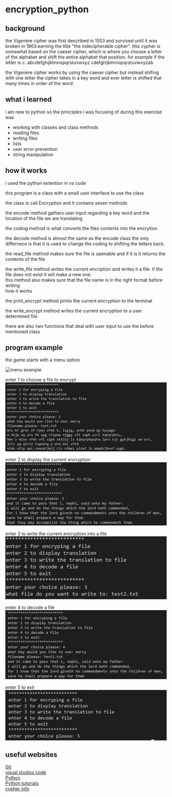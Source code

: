 # encryption_python

## background

the Vigenère cipher was first described in 1553 and survived until it was broken in 1863.earning the title "the indecipherable cipher". this cypher is somewhat based on the caeser cipher, which is where you choose a letter of the alphabet and shift the entire alphabet that position. for example if the letter is c. 
abcdefghijklmnopqrstuvwxyz
cdefghijklmnopqrstuvwxyzab

the Vigenère cipher works by using the caeser cipher but instead shifing with one letter the cipher takes in a key word and ever letter is shifted that many times in order of the word.

## what i learned

i am new to python so the principles i was focusing of during this exercise was
* working with classes and class methods
* reading files
* writing files
* lists
* user error prevention
* string manipulation

## how it works

i used the python extention in vs code  

this program is a class with a small user interface to use the class  

the class is call Encryption and it contains seven methods  

the encode method gathers user input regarding a key word and the location of the file we are translating  

the coding method is what converts the files contents into the encrytion.  

the decode method is almost the same as the encode class the only differnece 
is that it is used to change the coding to shifting the letters back.  

the read_file method makes sure the file is openable and if it is it returns the contents of the file  

the write_file method writes the current encription and writes it a file. if the file does not exist it will make a new one.  
this method also makes sure that the file name is in the right format before writing     
how it works  

the print_encrypt method prints the current encryption to the terminal  

the write_encrypt method writes the current encryption to a user determined file  

there are also two functions that deal with user input to use the before mentioned class  

## program example

the game starts with a menu option

![menu example]()

enter 1 to choose a file to encrypt
![instructions example](https://github.com/bshort95/encryption_python/blob/main/encription_python/example1.JPG?raw=true)  

enter 2 to display the current encryption
![display](https://github.com/bshort95/encryption_python/blob/main/encription_python/example5.JPG?raw=true)

enter 3 to write the current encryption into a file
![write](https://github.com/bshort95/encryption_python/blob/main/encription_python/example2.JPG?raw=true)

enter 4 to decode a file
![decode](https://github.com/bshort95/encryption_python/blob/main/encription_python/example3.JPG?raw=true)

enter 5 to exit
![exit](https://github.com/bshort95/encryption_python/blob/main/encription_python/example4.JPG?raw=true)  

## useful websites
[Git](https://git-scm.com/)  
[visual studios code](https://code.visualstudio.com/)  
[Python](https://www.python.org/)  
[Python tutorials](https://www.w3schools.com/python)  
[cypher info](https://en.wikipedia.org/wiki/Vigen%C3%A8re_cipher)
